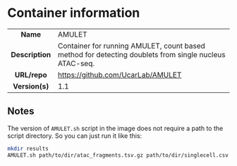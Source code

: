 # Container information

| | |
| :--------------: | :------------- |
|**Name** | AMULET |
| **Description** | Container for running AMULET, count based method for detecting doublets from single nucleus ATAC-seq. |
| **URL/repo** | https://github.com/UcarLab/AMULET |
| **Version(s)** | 1.1 |

## Notes

The version of `AMULET.sh` script in the image does not require a path to the script directory. So you can just run it like this:
```bash
mkdir results
AMULET.sh path/to/dir/atac_fragments.tsv.gz path/to/dir/singlecell.csv human_autosomes.txt GRCh38.bed ./results
```
